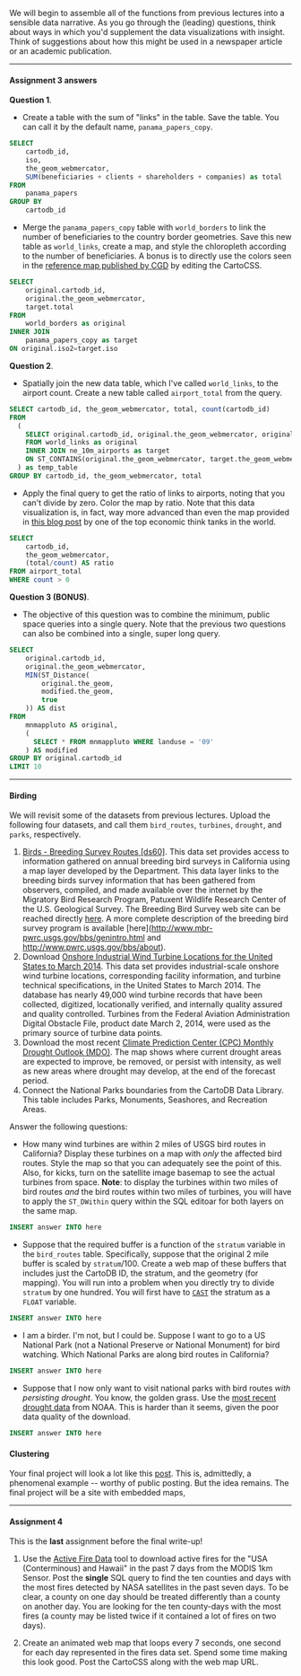 

We will begin to assemble all of the functions from previous lectures into a sensible data narrative.  As you go through the (leading) questions, think about ways in which you'd supplement the data visualizations with insight.  Think of suggestions about how this might be used in a newspaper article or an academic publication.  

----
#### Assignment 3 answers

**Question 1**.  
- Create a table with the sum of "links" in the table.  Save the table.  You can call it by the default name, `panama_papers_copy`. 
```sql
SELECT 
    cartodb_id, 
    iso, 
    the_geom_webmercator, 
    SUM(beneficiaries + clients + shareholders + companies) as total
FROM 
    panama_papers
GROUP BY 
    cartodb_id
```
- Merge the `panama_papers_copy` table with `world_borders` to link the number of beneficiaries to the country border geometries. Save this new table as `world_links`, create a map, and style the chloropleth according to the number of beneficiaries.  A bonus is to directly use the colors seen in the [reference map published by CGD](https://www.cgdev.org/blog/panama-papers-and-correlates-hidden-activity) by editing the CartoCSS.
```sql
SELECT 
    original.cartodb_id,
    original.the_geom_webmercator,
    target.total
FROM
    world_borders as original
INNER JOIN 
    panama_papers_copy as target
ON original.iso2=target.iso
```
**Question 2**.
- Spatially join the new data table, which I've called `world_links`, to the airport count.  Create a new table called `airport_total` from the query.

```sql
SELECT cartodb_id, the_geom_webmercator, total, count(cartodb_id)
FROM 
  (
    SELECT original.cartodb_id, original.the_geom_webmercator, original.total
    FROM world_links as original
    INNER JOIN ne_10m_airports as target
    ON ST_CONTAINS(original.the_geom_webmercator, target.the_geom_webmercator)
  ) as temp_table
GROUP BY cartodb_id, the_geom_webmercator, total
```
- Apply the final query to get the ratio of links to airports, noting that you can't divide by zero. Color the map by ratio.  Note that this data visualization is, in fact, way more advanced than even the map provided in [this blog post](http://www.cgdev.org/blog/panama-papers-and-correlates-hidden-activity) by one of the top economic think tanks in the world.
```sql
SELECT 
    cartodb_id, 
    the_geom_webmercator, 
    (total/count) AS ratio
FROM airport_total
WHERE count > 0
```

**Question 3 (BONUS)**. 

- The objective of this question was to combine the minimum, public space queries into a single query.  Note that the previous two questions can also be combined into a single, super long query.
```sql
SELECT 
	original.cartodb_id, 
    original.the_geom_webmercator,
    MIN(ST_Distance(
        original.the_geom, 
        modified.the_geom,
        true
    )) AS dist 
FROM 
	mnmappluto AS original, 
    (
      SELECT * FROM mnmappluto WHERE landuse = '09'
    ) AS modified
GROUP BY original.cartodb_id
LIMIT 10
```
----

#### Birding

We will revisit some of the datasets from previous lectures.  Upload the following four datasets, and call them  `bird_routes`, `turbines`, `drought`, and `parks`, respectively.

1. [Birds - Breeding Survey Routes [ds60]](http://catalog.data.gov/dataset/birds-breeding-survey-routes-ds60). This data set provides access to information gathered on annual breeding bird surveys in California using a map layer developed by the Department. This data layer links to the breeding birds survey information that has been gathered from observers, compiled, and made available over the internet by the Migratory Bird Research Program, Patuxent Wildlife Research Center of the U.S. Geological Survey. The Breeding Bird Survey web site can be reached directly [here](http://www.pwrc.usgs.gov/bbs). A more complete description of the breeding bird survey program is available [here](http://www.mbr-pwrc.usgs.gov/bbs/genintro.html and http://www.pwrc.usgs.gov/bbs/about).
2. Download [Onshore Industrial Wind Turbine Locations for the United States to March 2014](http://catalog.data.gov/dataset/onshore-industrial-wind-turbine-locations-for-the-united-states-to-march-201453ff7). This data set provides industrial-scale onshore wind turbine locations, corresponding facility information, and turbine technical specifications, in the United States to March 2014. The database has nearly 49,000 wind turbine records that have been collected, digitized, locationally verified, and internally quality assured and quality controlled. Turbines from the Federal Aviation Administration Digital Obstacle File, product date March 2, 2014, were used as the primary source of turbine data points.
3. Download the most recent [Climate Prediction Center (CPC) Monthly Drought Outlook (MDO)](http://catalog.data.gov/dataset/climate-prediction-center-cpc-monthly-drought-outlook-mdo). The map shows where current drought areas are expected to improve, be removed, or persist with intensity, as well as new areas where drought may develop, at the end of the forecast period.
4. Connect the National Parks boundaries from the CartoDB Data Library.  This table includes Parks, Monuments, Seashores, and Recreation Areas.

Answer the following questions:

- How many wind turbines are within 2 miles of USGS bird routes in California?  Display these turbines on a map with *only* the affected bird routes.  Style the map so that you can adequately see the point of this.  Also, for kicks, turn on the satellite image basemap to see the actual turbines from space.  **Note**: to display the turbines within two miles of bird routes *and* the bird routes within two miles of turbines, you will have to apply the `ST_DWithin` query within the SQL editoar for both layers on the same map.
```sql
INSERT answer INTO here
```

- Suppose that the required buffer is a function of the `stratum` variable in the `bird_routes` table.  Specifically, suppose that the original 2 mile buffer is scaled by `stratum`/100.  Create a web map of these buffers that includes just the CartoDB ID, the stratum, and the geometry (for mapping).  You will run into a problem when you directly try to divide `stratum` by one hundred.  You will first have to [`CAST`](https://www.1keydata.com/sql/sql-cast.html) the stratum as a `FLOAT` variable.
```sql
INSERT answer INTO here
```

- I am a birder.  I'm not, but I could be.  Suppose I want to go to a US National Park (not a National Preserve or National Monument) for bird watching.  Which National Parks are along bird routes in California?
```sql
INSERT answer INTO here
```

- Suppose that I now only want to visit national parks with bird routes *with persisting drought*.  You know, the golden grass.  Use the [most recent drought data](http://www.cpc.ncep.noaa.gov/products/GIS/GIS_DATA/droughtlook/index.php) from NOAA.  This is harder than it seems, given the poor data quality of the download.
```sql
INSERT answer INTO here
```

#### Clustering

Your final project will look a lot like this [post](https://carto.com/blog/looking-at-the-l). This is, admittedly, a phenomenal example -- worthy of public posting.  But the idea remains.  The final project will be a site with embedded maps, 


----
#### Assignment 4

This is the **last** assignment before the final write-up!  

1. Use the [Active Fire Data](https://earthdata.nasa.gov/earth-observation-data/near-real-time/firms/active-fire-data) tool to download active fires for the "USA (Conterminous) and Hawaii" in the past 7 days from the MODIS 1km Sensor.  Post the **single** SQL query to find the ten counties and days with the most fires detected by NASA satellites in the past seven days. To be clear, a county on one day should be treated differently than a county on another day.  You are looking for the ten county-days with the most fires (a county may be listed twice if it contained a lot of fires on two days). 

2. Create an animated web map that loops every 7 seconds, one second for each day represented in the fires data set.  Spend some time making this look good.  Post the CartoCSS along with the web map URL.  
